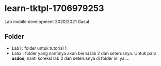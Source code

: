 # learn-tktpl-1706979253
Lab mobile development 2020/2021 Gasal

## Folder
- Lab1 : folder untuk tutorial 1
- Labx : folder yang nantinya akan berisi lab 2 dan seterusnya. Untuk para **asdos**, nanti koreksi lab 2 dan seterusnya di folder ini ya....
